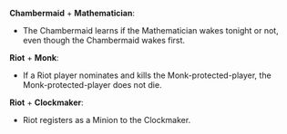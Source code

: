 **Chambermaid** + **Mathematician**:
- The Chambermaid learns if the Mathematician wakes tonight or not, even though the Chambermaid wakes first.

**Riot** + **Monk**:
- If a Riot player nominates and kills the Monk-protected-player, the Monk-protected-player does not die.

**Riot** + **Clockmaker**:
- Riot registers as a Minion to the Clockmaker.
